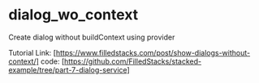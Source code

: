 # dialog_wo_context

Create dialog without buildContext using provider

Tutorial Link: [https://www.filledstacks.com/post/show-dialogs-without-context/]
code: [https://github.com/FilledStacks/stacked-example/tree/part-7-dialog-service]